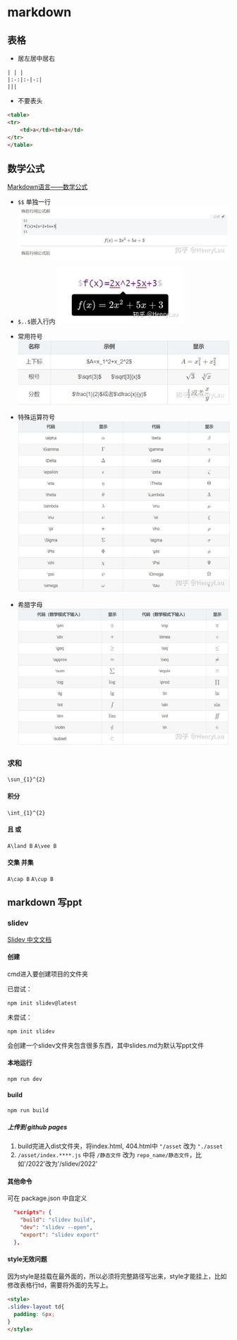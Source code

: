 # markdown

## 表格
* 居左居中居右
```
| | |
|:-:|:-|-:|
|||
```


* 不要表头
```html
<table>
<tr>
	<td>a</td><td>a</td>
</tr>
</table>
```

## 数学公式
[Markdown语言——数学公式](https://zhuanlan.zhihu.com/p/138532124)

* `$$` 单独一行
![](2022-08-09-18-11-11.png)
  
* `$..$`嵌入行内
![](2022-08-09-18-11-07.png)
  
* 常用符号
![](2022-08-09-18-11-16.png)

* 特殊运算符号
![](2022-08-09-18-11-33.png)

* 希腊字母
![](2022-08-09-18-11-22.png)

### 求和
`\sun_{1}^{2}`

#### 积分
`\int_{1}^{2}`

#### 且 或
`A\land B`
`A\vee B`

#### 交集 并集
`A\cap B`
`A\cup B`

## markdown 写ppt
### slidev
[Slidev 中文文档](https://cn.sli.dev/guide/why.html)

#### 创建
cmd进入要创建项目的文件夹

已尝试：
```
npm init slidev@latest
```

未尝试：
```
npm init slidev
```

会创建一个slidev文件夹包含很多东西，其中slides.md为默认写ppt文件

#### 本地运行
```
npm run dev
```

#### build
```
npm run build
```

##### 上传到 github pages
1. build完进入dist文件夹，将index.html, 404.html中 `"/asset` 改为 `"./asset`
2. `/asset/index.****.js` 中将 `/静态文件` 改为 `repo_name/静态文件`，比如'/2022'改为'/slidev/2022'

#### 其他命令
可在 package.json 中自定义
```json
  "scripts": {
    "build": "slidev build",
    "dev": "slidev --open",
    "export": "slidev export"
  },
```

#### style无效问题
因为style是挂载在最外面的，所以必须将完整路径写出来，style才能挂上，比如修改表格行td，需要将外面的先写上。
```html
<style>
.slidev-layout td{
  padding: 6px;
}
</style>
```

